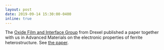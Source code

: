 ```yaml
---
layout: post
date: 2019-09-14 15:30:00-0400
inline: true
---
```


The [Oxide Film and Interface Group](http://films.materials.drexel.edu/) from Drexel published a paper together with us in Advanced Materials on the electronic properties of ferrite heterostructure. See [the paper](/publications/#rogge2019depth).
